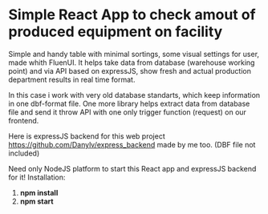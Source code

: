 # Simple React App to check amout of produced equipment on facility

Simple and handy table with minimal sortings, some visual settings for user, made whith FluenUI. It helps take data from database (warehouse working point) and via API based on expressJS, show fresh and actual production department results in real time format.

In this case i work with very old database standarts, which keep information in one dbf-format file. One more library helps extract data from database file and send it throw API with one only trigger function (request) on our frontend.

Here is expressJS backend for this web project https://github.com/Danylv/express_backend made by me too.
(DBF file not included)

Need only NodeJS platform to start this React app and expressJS backend for it!
Installation:
1. <b>npm install</b>
2. <b>npm start</b>
